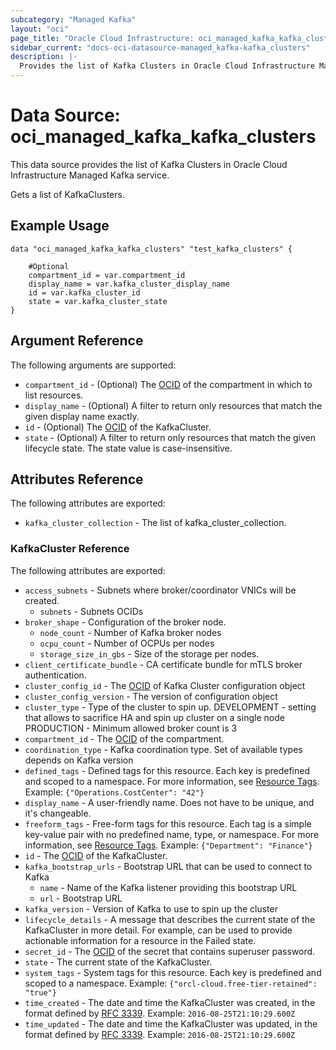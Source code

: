 ```yaml
---
subcategory: "Managed Kafka"
layout: "oci"
page_title: "Oracle Cloud Infrastructure: oci_managed_kafka_kafka_clusters"
sidebar_current: "docs-oci-datasource-managed_kafka-kafka_clusters"
description: |-
  Provides the list of Kafka Clusters in Oracle Cloud Infrastructure Managed Kafka service
---
```


# Data Source: oci_managed_kafka_kafka_clusters
This data source provides the list of Kafka Clusters in Oracle Cloud Infrastructure Managed Kafka service.

Gets a list of KafkaClusters.


## Example Usage

```hcl
data "oci_managed_kafka_kafka_clusters" "test_kafka_clusters" {

	#Optional
	compartment_id = var.compartment_id
	display_name = var.kafka_cluster_display_name
	id = var.kafka_cluster_id
	state = var.kafka_cluster_state
}
```

## Argument Reference

The following arguments are supported:

* `compartment_id` - (Optional) The [OCID](https://docs.cloud.oracle.com/iaas/Content/General/Concepts/identifiers.htm) of the compartment in which to list resources.
* `display_name` - (Optional) A filter to return only resources that match the given display name exactly.
* `id` - (Optional) The [OCID](https://docs.cloud.oracle.com/iaas/Content/General/Concepts/identifiers.htm) of the KafkaCluster.
* `state` - (Optional) A filter to return only resources that match the given lifecycle state. The state value is case-insensitive. 


## Attributes Reference

The following attributes are exported:

* `kafka_cluster_collection` - The list of kafka_cluster_collection.

### KafkaCluster Reference

The following attributes are exported:

* `access_subnets` - Subnets where broker/coordinator VNICs will be created.
	* `subnets` - Subnets OCIDs
* `broker_shape` - Configuration of the broker node.
	* `node_count` - Number of Kafka broker nodes
	* `ocpu_count` - Number of OCPUs per nodes
	* `storage_size_in_gbs` - Size of the storage per nodes.
* `client_certificate_bundle` - CA certificate bundle for mTLS broker authentication.
* `cluster_config_id` - The [OCID](https://docs.cloud.oracle.com/iaas/Content/General/Concepts/identifiers.htm) of Kafka Cluster configuration object
* `cluster_config_version` - The version of configuration object
* `cluster_type` - Type of the cluster to spin up.  DEVELOPMENT - setting that allows to sacrifice HA and spin up cluster on a single node PRODUCTION - Minimum allowed broker count is 3 
* `compartment_id` - The [OCID](https://docs.cloud.oracle.com/iaas/Content/General/Concepts/identifiers.htm) of the compartment.
* `coordination_type` - Kafka coordination type. Set of available types depends on Kafka version
* `defined_tags` - Defined tags for this resource. Each key is predefined and scoped to a namespace. For more information, see [Resource Tags](https://docs.cloud.oracle.com/iaas/Content/General/Concepts/resourcetags.htm).  Example: `{"Operations.CostCenter": "42"}` 
* `display_name` - A user-friendly name. Does not have to be unique, and it's changeable.
* `freeform_tags` - Free-form tags for this resource. Each tag is a simple key-value pair with no predefined name, type, or namespace. For more information, see [Resource Tags](https://docs.cloud.oracle.com/iaas/Content/General/Concepts/resourcetags.htm).  Example: `{"Department": "Finance"}` 
* `id` - The [OCID](https://docs.cloud.oracle.com/iaas/Content/General/Concepts/identifiers.htm) of the KafkaCluster.
* `kafka_bootstrap_urls` - Bootstrap URL that can be used to connect to Kafka
	* `name` - Name of the Kafka listener providing this bootstrap URL
	* `url` - Bootstrap URL
* `kafka_version` - Version of Kafka to use to spin up the cluster
* `lifecycle_details` - A message that describes the current state of the KafkaCluster in more detail. For example, can be used to provide actionable information for a resource in the Failed state. 
* `secret_id` - The [OCID](https://docs.cloud.oracle.com/iaas/Content/General/Concepts/identifiers.htm) of the secret that contains superuser password.
* `state` - The current state of the KafkaCluster.
* `system_tags` - System tags for this resource. Each key is predefined and scoped to a namespace.  Example: `{"orcl-cloud.free-tier-retained": "true"}` 
* `time_created` - The date and time the KafkaCluster was created, in the format defined by [RFC 3339](https://tools.ietf.org/html/rfc3339).  Example: `2016-08-25T21:10:29.600Z` 
* `time_updated` - The date and time the KafkaCluster was updated, in the format defined by [RFC 3339](https://tools.ietf.org/html/rfc3339).  Example: `2016-08-25T21:10:29.600Z` 

